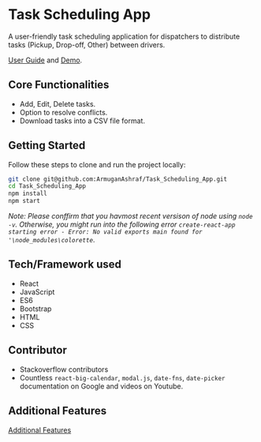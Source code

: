 # Task Scheduling App

A user-friendly task scheduling application for dispatchers to distribute tasks (Pickup, Drop-off, Other) between drivers.

[User Guide](Documentation/Guide.md) and [Demo](Documentation/Guide.md).

## Core Functionalities

- Add, Edit, Delete tasks.
- Option to resolve conflicts.
- Download tasks into a CSV file format.

## Getting Started

Follow these steps to clone and run the project locally:

``` bash
git clone git@github.com:ArmuganAshraf/Task_Scheduling_App.git
cd Task_Scheduling_App
npm install
npm start
```

*Note: Please conffirm that you havmost recent versison of node using `node -v`. Otherwise, you might run into the following error
`create-react-app starting error - Error: No valid exports main found for '\node_modules\colorette`*.

## Tech/Framework used

- React
- JavaScript
- ES6
- Bootstrap
- HTML
- CSS

## Contributor

- Stackoverflow contributors
- Countless `react-big-calendar`, `modal.js`, `date-fns`, `date-picker` documentation on Google and videos on Youtube.

## Additional Features

[Additional Features](Documentation/features.md)

